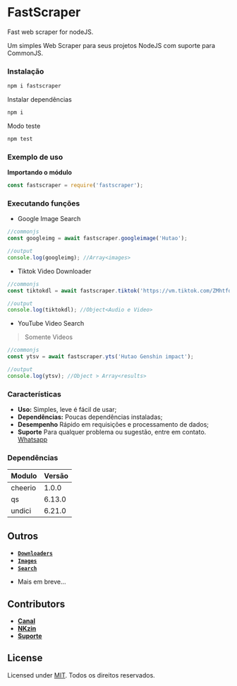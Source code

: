 # FastScraper
Fast web scraper for nodeJS.

Um simples Web Scraper para seus projetos NodeJS com suporte para CommonJS. 

### Instalação

```sh
npm i fastscraper
```

Instalar dependências

```sh
npm i
```

Modo teste

```sh
npm test
```

### Exemplo de uso

**Importando o módulo**

```js
const fastscraper = require('fastscraper');
```

### Executando funções

- Google Image Search

```js
//commonjs
const googleimg = await fastscraper.googleimage('Hutao');

//output
console.log(googleimg); //Array<images>
```

- Tiktok Video Downloader

```js
//commonjs
const tiktokdl = await fastscraper.tiktok('https://vm.tiktok.com/ZMhtfdnEr/');

//output
console.log(tiktokdl); //Object<Audio e Video>
```

- YouTube Video Search 
> Somente Videos

```js
//commonjs
const ytsv = await fastscraper.yts('Hutao Genshin impact');

//output
console.log(ytsv); //Object > Array<results>
```

### Características

- **Uso:** Simples, leve é fácil de usar;
- **Dependências:** Poucas dependências instaladas;
- **Desempenho** Rápido em requisições e processamento de dados;
- **Suporte** Para qualquer problema ou sugestão, entre em contato. [Whatsapp](https://chat.whatsapp.com/CMcAAljSWZhHWyssMJFCp8)

### Dependências

| Modulo          | Versão
| :----------------- | :------------------------- | 
| cheerio            | 1.0.0
| qs               | 6.13.0
| undici            | 6.21.0

## Outros
* [__`Downloaders`__](./src/downloader-scraper/scripts)
* [__`Images`__](./src/images-scraper/scripts)
* [__`Search`__](./src/search-scraper/scripts)

- Mais em breve...

## Contributors
* [__Canal__](https://whatsapp.com/channel/0029ValLKgUAO7RCUU0dO03k)
* [__NKzin__](https://github.com/NKzin)
* [__Suporte__](https://chat.whatsapp.com/CMcAAljSWZhHWyssMJFCp8)

## License

Licensed under [MIT](./LICENSE).
Todos os direitos reservados.
